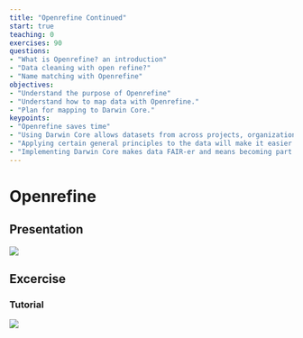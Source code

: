 ```yaml
---
title: "Openrefine Continued"
start: true
teaching: 0
exercises: 90
questions:
- "What is Openrefine? an introduction"
- "Data cleaning with open refine?"
- "Name matching with Openrefine"
objectives:
- "Understand the purpose of Openrefine"
- "Understand how to map data with Openrefine."
- "Plan for mapping to Darwin Core."
keypoints:
- "Openrefine saves time"
- "Using Darwin Core allows datasets from across projects, organizations, and countries to be integrated together."
- "Applying certain general principles to the data will make it easier to map to Darwin Core."
- "Implementing Darwin Core makes data FAIR-er and means becoming part of a community of people working together to understand species no matter where they work or are based."
---
```


# Openrefine

## Presentation

<a href="https://docs.google.com/presentation/d/1wtvqjm8XxbfYOzmkE03yTux42KmN2c-sDyK-EgH_q5M/edit?usp=sharing">
    <img src="{{ '/assets/img/openrefine.PNG' | relative_url }}">
  </a>

## Excercise

### Tutorial

<a href="https://docs.google.com/presentation/d/1wtvqjm8XxbfYOzmkE03yTux42KmN2c-sDyK-EgH_q5M/edit?usp=sharing">
    <img src="{{ '/assets/img/openrefine_tutorial.PNG' | relative_url }}">
  </a>

